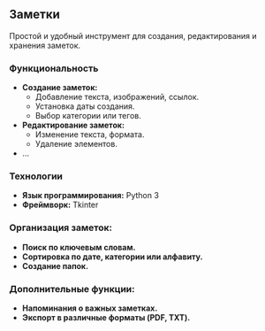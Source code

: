 ## Заметки

Простой и удобный инструмент для создания, редактирования и хранения заметок.

### Функциональность

* **Создание заметок:**
  * Добавление текста, изображений, ссылок.
  * Установка даты создания.
  * Выбор категории или тегов.
* **Редактирование заметок:**
  * Изменение текста, формата.
  * Удаление элементов.
* ...

### Технологии

* **Язык программирования:** Python 3
* **Фреймворк:** Tkinter
### Организация заметок:
* **Поиск по ключевым словам.**
* **Сортировка по дате, категории или алфавиту.**
* **Создание папок.**
### Дополнительные функции:
* **Напоминания о важных заметках.**
* **Экспорт в различные форматы (PDF, TXT).**